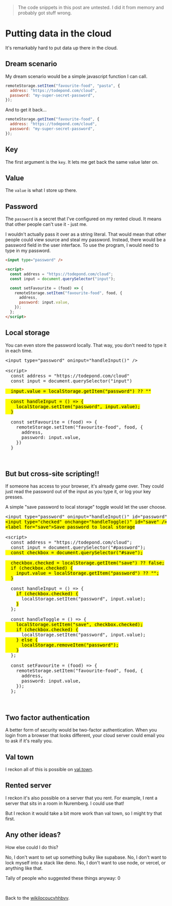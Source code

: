 > The code snippets in this post are untested. I did it from memory and probably got stuff wrong.

# Putting data in the cloud

It's remarkably hard to put data up there in the cloud.

## Dream scenario

My dream scenario would be a simple javascript function I can call.

```js
remoteStorage.setItem("favourite-food", "pasta", {
  address: "https://todepond.com/cloud",
  password: "my-super-secret-password",
});
```

And to get it back...

```js
remoteStorage.getItem("favourite-food", {
  address: "https://todepond.com/cloud",
  password: "my-super-secret-password",
});
```

## Key

The first argument is the `key`. It lets me get back the same value later on.

## Value

The `value` is what I store up there.

## Password

The `password` is a secret that I've configured on my rented cloud. It means that other people can't use it - just me.

I wouldn't actually pass it over as a string literal. That would mean that other people could view source and steal my password. Instead, there would be a password field in the user interface. To use the program, I would need to type in my password.

```html
<input type="password" />

<script>
  const address = "https://todepond.com/cloud";
  const input = document.querySelector("input");

  const setFavourite = (food) => {
    remoteStorage.setItem("favourite-food", food, {
      address,
      password: input.value,
    });
  };
</script>
```

## Local storage

You can even store the password locally. That way, you don't need to type it in each time.

<pre>
&lt;input type="password" oninput="handleInput()" />

&lt;script>
  const address = "https://todepond.com/cloud"
  const input = document.querySelector("input")

<mark>  input.value = localStorage.getItem("password") ?? ""

  const handleInput = () => {
    localStorage.setItem("password", input.value);
  }</mark>

  const setFavourite = (food) => {
    remoteStorage.setItem("favourite-food", food, {
      address,
      password: input.value,
    })
  }
</script>
</pre>

## But but cross-site scripting!!

If someone has access to your browser, it's already game over. They could just read the password out of the input as you type it, or log your key presses.

A simple "save password to local storage" toggle would let the user choose.

<pre>
&lt;input type="password" oninput="handleInput()" id="password" />
<mark>&lt;input type="checked" onchange="handleToggle()" id="save" />
&lt;label for="save">Save password to local storage</label></mark>

&lt;script>
  const address = "https://todepond.com/cloud";
  const input = document.querySelector("#password");
<mark>  const checkbox = document.querySelector("#save");

  checkbox.checked = localStorage.getItem("save") ?? false;
  if (checkbox.checked) {
    input.value = localStorage.getItem("password") ?? "";
  }</mark>

  const handleInput = () => {
    <mark>if (checkbox.checked) {</mark>
      localStorage.setItem("password", input.value);
    <mark>}</mark>
  };

  const handleToggle = () => {
<mark>    localStorage.setItem("save", checkbox.checked);
    if (checkbox.checked) {</mark>
      localStorage.setItem("password", input.value);
<mark>    } else {
      localStorage.removeItem("password");
    }</mark>
  };

  const setFavourite = (food) => {
    remoteStorage.setItem("favourite-food", food, {
      address,
      password: input.value,
    });
  };
</script>
</pre>

## Two factor authentication

A better form of security would be two-factor authentication. When you login from a browser that looks different, your cloud server could email you to ask if it's really you.

## Val town

I reckon all of this is possible on [val.town](https://val.town).

## Rented server

I reckon it's also possible on a server that you rent. For example, I rent a server that sits in a room in Nuremberg. I could use that!

But I reckon it would take a bit more work than val town, so I might try that first.

## Any other ideas?

How else could I do this?

No, I don't want to set up something bulky like supabase. No, I don't want to lock myself into a stack like deno. No, I don't want to use node, or vercel, or anything like that.

Tally of people who suggested these things anyway: 0

<br>

Back to the [wikilocoucvhhbvv](/wikiblogarden).
